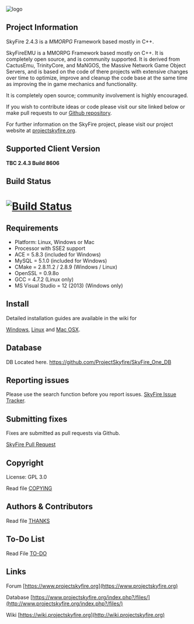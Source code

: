![logo](http://www.projectskyfire.org/public/style_images/15_14_skyfire_logo.png)

## Project Information
SkyFire 2.4.3 is a *MMORPG* Framework based mostly in C++.

SkyFireEMU is a MMORPG Framework based mostly on C++. It is completely 
open source, and is community supported. It is derived
from CactusEmu, TrinityCore, and MaNGOS, the Massive Network Game Object Servers, 
and is based on the code of there projects with extensive changes over time to optimize, 
improve and cleanup the code base at the same time as improving the in game mechanics
and functionality.

It is completely open source; community involvement is highly encouraged.

If you wish to contribute ideas or code please visit our site linked below or
make pull requests to our 
[Github repository](https://github.com/ProjectSkyfire/SkyFire.548).

For further information on the SkyFire project, please visit our project website at 
[projectskyfire.org](http://www.projectskyfire.org).

## Supported Client Version
**TBC 2.4.3 Build 8606**

## Build Status
# [![Build Status](https://travis-ci.org/SkyFire243/Core.svg?branch=master)](https://travis-ci.org/SkyFire243/Core)

## Requirements
+ Platform: Linux, Windows or Mac
+ Processor with SSE2 support
+ ACE = 5.8.3 (included for Windows)
+ MySQL = 5.1.0 (included for Windows)
+ CMake = 2.8.11.2 / 2.8.9 (Windows / Linux)
+ OpenSSL = 0.9.8o
+ GCC = 4.7.2 (Linux only)
+ MS Visual Studio = 12 (2013) (Windows only)

## Install
Detailed installation guides are available in the wiki for

[Windows](http://wiki.projectskyfire.org/index.php?title=Installation_Windows),
[Linux](http://wiki.projectskyfire.org/index.php?title=Installation_Linux) and
[Mac OSX](http://wiki.projectskyfire.org/index.php?title=Installation_Mac_OS_X).

## Database
DB Located here. https://github.com/ProjectSkyfire/SkyFire_One_DB

## Reporting issues
Please use the search function before you report issues.
[SkyFire Issue Tracker](https://github.com/SkyFire243/Core/issues).

## Submitting fixes
Fixes are submitted as pull requests via Github.

[SkyFire Pull Request](https://github.com/SkyFire243/Core/pulls)

## Copyright
License: GPL 3.0

Read file [COPYING](COPYING.md)

## Authors &amp; Contributors
Read file [THANKS](THANKS.md)

## To-Do List
Read File [TO-DO](TODO.md)

## Links
Forum [https://www.projectskyfire.org](https://www.projectskyfire.org)

Database [https://www.projectskyfire.org/index.php?/files/](http://www.projectskyfire.org/index.php?/files/)

Wiki [https://wiki.projectskyfire.org](http://wiki.projectskyfire.org)
